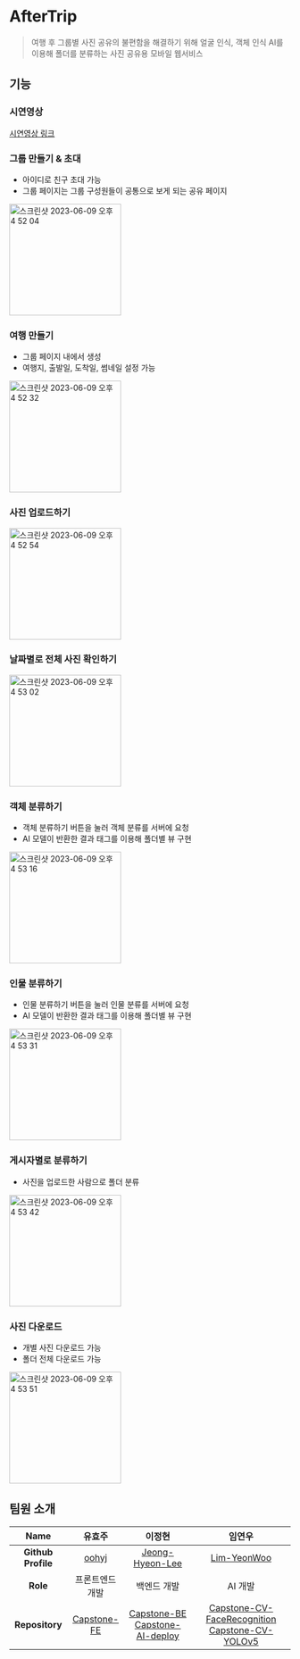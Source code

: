# AfterTrip
> 여행 후 그룹별 사진 공유의 불편함을 해결하기 위해 얼굴 인식, 객체 인식 AI를 이용해 폴더를 분류하는 사진 공유용 모바일 웹서비스

## 기능
### 시연영상
[시연영상 링크](https://youtu.be/cbFtGsFWJLc)

### 그룹 만들기 & 초대
- 아이디로 친구 초대 가능
- 그룹 페이지는 그룹 구성원들이 공통으로 보게 되는 공유 페이지

<img height="200" alt="스크린샷 2023-06-09 오후 4 52 04" src="https://github.com/JeongHyoYeon/Capstone-BE/assets/86969518/3672a5d8-deee-4599-97ea-8923bba083d0">

### 여행 만들기
- 그룹 페이지 내에서 생성
- 여행지, 출발일, 도착일, 썸네일 설정 가능

<img height="200" alt="스크린샷 2023-06-09 오후 4 52 32" src="https://github.com/JeongHyoYeon/Capstone-BE/assets/86969518/6ec1b69c-e66a-4aaa-8ed6-64a771787bd8">

### 사진 업로드하기
<img height="200" alt="스크린샷 2023-06-09 오후 4 52 54" src="https://github.com/JeongHyoYeon/Capstone-BE/assets/86969518/bfa56bb0-545d-47db-8af0-71c395f7351d">

### 날짜별로 전체 사진 확인하기
<img height="200" alt="스크린샷 2023-06-09 오후 4 53 02" src="https://github.com/JeongHyoYeon/Capstone-BE/assets/86969518/6c2dda00-bd80-45f4-b0e2-6dc7a9d130c4">

### 객체 분류하기
- 객체 분류하기 버튼을 눌러 객체 분류를 서버에 요청
- AI 모델이 반환한 결과 태그를 이용해 폴더별 뷰 구현

<img height="200" alt="스크린샷 2023-06-09 오후 4 53 16" src="https://github.com/JeongHyoYeon/Capstone-BE/assets/86969518/29f6d338-2b4a-44ee-a255-6ca173d7b9c3">

### 인물 분류하기
- 인물 분류하기 버튼을 눌러 인물 분류를 서버에 요청
- AI 모델이 반환한 결과 태그를 이용해 폴더별 뷰 구현

<img height="200" alt="스크린샷 2023-06-09 오후 4 53 31" src="https://github.com/JeongHyoYeon/Capstone-BE/assets/86969518/807a8253-4482-49e5-9278-2223d28aafca">

### 게시자별로 분류하기
- 사진을 업로드한 사람으로 폴더 분류

<img height="200" alt="스크린샷 2023-06-09 오후 4 53 42" src="https://github.com/JeongHyoYeon/Capstone-BE/assets/86969518/ad26bd7f-4e1d-4e24-97e0-5659fff3f5d3">

### 사진 다운로드
- 개별 사진 다운로드 가능
- 폴더 전체 다운로드 가능

<img height="200" alt="스크린샷 2023-06-09 오후 4 53 51" src="https://github.com/JeongHyoYeon/Capstone-BE/assets/86969518/1f83d809-daea-4011-b959-75ef3a91cd7d">

## 팀원 소개

|        Name        |                       유효주                       |                                                                 이정현                                                                  |                                                                                 임연우                                                                                 |
|:------------------:|:-----------------------------------------------:|:------------------------------------------------------------------------------------------------------------------------------------:|:-------------------------------------------------------------------------------------------------------------------------------------------------------------------:|
| **Github Profile** |        [oohyj](https://github.com/oohyj)        |                                        [Jeong-Hyeon-Lee](https://github.com/Jeong-Hyeon-Lee)                                         |                                                            [Lim-YeonWoo](https://github.com/Lim-YeonWoo)                                                            |
|      **Role**      |                    프론트엔드 개발                     |                                                                백엔드 개발                                                                |                                                                                AI 개발                                                                                |
|   **Repository**   | [Capstone-FE](https://github.com/JeongHyoYeon/Capstone-FE) | [Capstone-BE](https://github.com/JeongHyoYeon/Capstone-BE)  [Capstone-AI-deploy](https://github.com/JeongHyoYeon/Capstone-AI-deploy) | [Capstone-CV-FaceRecognition](https://github.com/JeongHyoYeon/Capstone-CV-FaceRecognition) [Capstone-CV-YOLOv5](https://github.com/JeongHyoYeon/Capstone-CV-YOLOv5) |